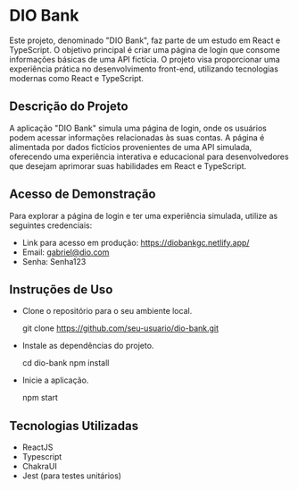 # DIO Bank

Este projeto, denominado "DIO Bank", faz parte de um estudo em React e TypeScript. O objetivo principal é criar uma página de login que consome informações básicas de uma API fictícia. O projeto visa proporcionar uma experiência prática no desenvolvimento front-end, utilizando tecnologias modernas como React e TypeScript.


## Descrição do Projeto

A aplicação "DIO Bank" simula uma página de login, onde os usuários podem acessar informações relacionadas às suas contas. A página é alimentada por dados fictícios provenientes de uma API simulada, oferecendo uma experiência interativa e educacional para desenvolvedores que desejam aprimorar suas habilidades em React e TypeScript.


## Acesso de Demonstração

Para explorar a página de login e ter uma experiência simulada, utilize as seguintes credenciais:

- Link para acesso em produção: https://diobankgc.netlify.app/
- Email: gabriel@dio.com
- Senha: Senha123


## Instruções de Uso

- Clone o repositório para o seu ambiente local.

    git clone https://github.com/seu-usuario/dio-bank.git

- Instale as dependências do projeto.

    cd dio-bank
    npm install

- Inicie a aplicação.

    npm start


## Tecnologias Utilizadas

- ReactJS
- Typescript
- ChakraUI
- Jest (para testes unitários)

